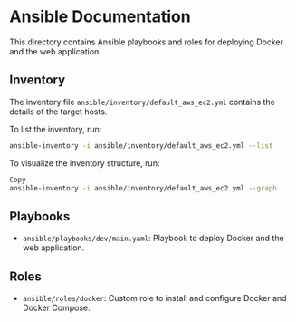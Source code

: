 # Ansible Documentation

This directory contains Ansible playbooks and roles for deploying Docker and the web application.

## Inventory

The inventory file `ansible/inventory/default_aws_ec2.yml` contains the details of the target hosts.

To list the inventory, run:

```sh
ansible-inventory -i ansible/inventory/default_aws_ec2.yml --list
```

To visualize the inventory structure, run:

```bash
Copy
ansible-inventory -i ansible/inventory/default_aws_ec2.yml --graph
```

## Playbooks
- `ansible/playbooks/dev/main.yaml`: Playbook to deploy Docker and the web application.

## Roles
- `ansible/roles/docker`: Custom role to install and configure Docker and Docker Compose.
